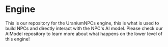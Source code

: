 # Engine
This is our repository for the UraniumNPCs engine, this is what is used to build NPCs and directly interact with the NPC's AI model. Please check our AiModel repository to learn more about what happens on the lower level of this engine!
